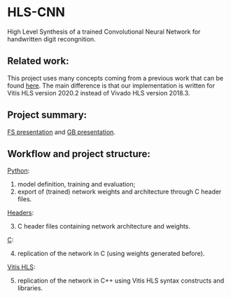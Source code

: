 # HLS-CNN
High Level Synthesis of a trained Convolutional Neural Network for handwritten digit recongnition.

## Related work:
This project uses many concepts coming from a previous work that can be found [here](https://www.amiq.com/consulting/2018/12/14/how-to-implement-a-convolutional-neural-network-using-high-level-synthesis).
The main difference is that our implementation is written for Vitis HLS version 2020.2 instead of Vivado HLS version 2018.3.

## Project summary:

[FS presentation](/HLS-CNN-presentation-FS.pdf) and [GB presentation](HLS-CNN-presentation-GB.pdf).

## Workflow and project structure:

[Python](Code/Python):
  
1.  model definition, training and evaluation;
2.  export of (trained) network weights and architecture through C header files.

[Headers](Code/Headers):

3.  C header files containing network architecture and weights.

[C](Code/C):

4.  replication of the network in C (using weights generated before).

[Vitis HLS](Code/Vitis-HLS):

5.  replication of the network in C++ using Vitis HLS syntax constructs and libraries.
